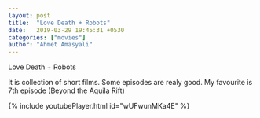 ```yaml
---
layout: post
title:  "Love Death + Robots"
date:   2019-03-29 19:45:31 +0530
categories: ["movies"]
author: "Ahmet Amasyali"
---
```

Love Death + Robots

It is collection of short films. Some episodes are realy good. My favourite is 7th episode (Beyond the Aquila Rift)

{% include youtubePlayer.html id="wUFwunMKa4E" %}